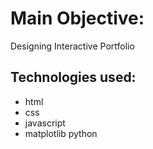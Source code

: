 # Main Objective:
  Designing Interactive Portfolio

## Technologies used:
 * html
 * css
 * javascript
 * matplotlib python
 
 
